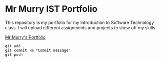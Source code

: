 # Mr Murry IST Portfolio

This repository is my portfolio for my Introduction to Software Technology class. I will upload different assignments and projects to show off my skills.

[Mr Murry's Portfolio](https://github.com/MurryMcIntosh/ist-portfolio-murry5)

```
git add .
git commit -m "Commit message"
git push
```
